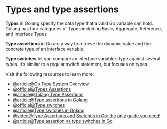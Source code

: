 # Types and type assertions

**Types** in Golang specify the data type that a valid Go variable can hold. Golang has four categories of Types including Basic, Aggregate, Reference, and Interface Types

**Type assertions** in Go are a way to retrieve the dynamic value and the concrete type of an interface variable.

**Type switches** let you compare an interface variable’s type against several types. It’s similar to a regular switch statement, but focuses on types.

Visit the following resources to learn more:

- [@article@Go Type System Overview](https://go101.org/article/type-system-overview.html)
- [@official@Types Assertions ](https://go.dev/tour/methods/15)
- [@article@Golang Type Assertions](https://www.programiz.com/golang/type-assertions)
- [@article@Type assertions in Golang](https://golangdocs.com/type-assertions-in-golang)
- [@official@Type switches](https://go.dev/tour/methods/16#:~:text=A%20type%20switch%20is%20like,by%20the%20given%20interface%20value.&text=The%20declaration%20in%20a%20type,as%20a%20type%20assertion%20i.)
- [@article@Type switches in Golang](https://golangdocs.com/type-switches-in-golang)
- [@video@Type Assertions and Switches in Go: the only guide you need!](https://www.youtube.com/watch?v=pCA7oTBH4Zk&t=60s)
- [@article@Type assertion vs type switches in Go](https://rednafi.com/go/type_assertion_vs_type_switches/)
